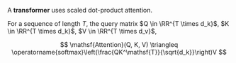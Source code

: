 A **transformer** uses scaled dot-product attention.

For a sequence of length $T$, the query matrix $Q \in \RR^{T \times d_k}$, $K \in \RR^{T \times d_k}$, $V \in \RR^{T \times d_v}$,

$$
\mathsf{Attention}(Q, K, V) \triangleq \operatorname{softmax}\left(\frac{QK^\mathsf{T}}{\sqrt{d_k}}\right)V
$$